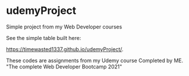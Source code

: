 # udemyProject
 Simple project from my Web Developer courses
 
 See the simple table built here:
 
 https://timewasted1337.github.io/udemyProject/.
 
 These codes are assignments from my Udemy course Completed by ME. "The complete Web Developer Bootcamp 2021"
